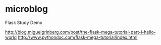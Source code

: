 # microblog
Flask Study Demo

http://blog.miguelgrinberg.com/post/the-flask-mega-tutorial-part-i-hello-world
http://www.pythondoc.com/flask-mega-tutorial/index.html
